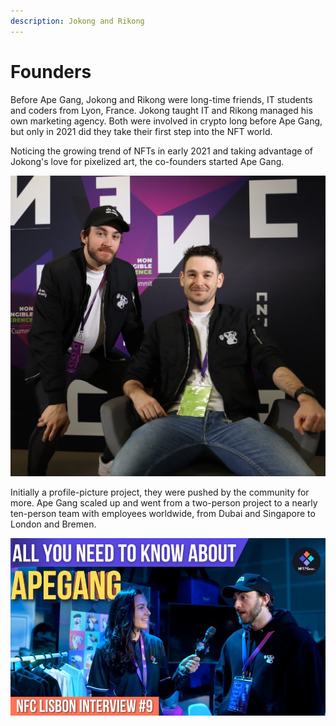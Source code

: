 ```yaml
---
description: Jokong and Rikong
---
```


# Founders

Before Ape Gang, Jokong and Rikong were long-time friends, IT students and coders from Lyon, France. Jokong taught IT and Rikong managed his own marketing agency. Both were involved in crypto long before Ape Gang, but only in 2021 did they take their first step into the NFT world.

Noticing the growing trend of NFTs in early 2021 and taking advantage of Jokong's love for pixelized art, the co-founders started Ape Gang.&#x20;

![Jokong and Rikong - revealing their identity for the first time at NFC Lisbon 2022](../.gitbook/assets/-taj66u.jpg)

Initially a profile-picture project, they were pushed by the community for more. Ape Gang scaled up and went from a two-person project to a nearly ten-person team with employees worldwide, from Dubai and Singapore to London and Bremen.

![Jokong giving an interview at NFC Lisbon 2022](<../.gitbook/assets/FRXTpQZXIAAwhqs (1).jpg>)
